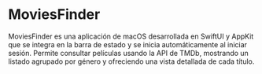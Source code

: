 # MoviesFinder

MoviesFinder es una aplicación de macOS desarrollada en SwiftUI y AppKit que se integra en la barra de estado y se inicia automáticamente al iniciar sesión. Permite consultar películas usando la API de TMDb, mostrando un listado agrupado por género y ofreciendo una vista detallada de cada título.
